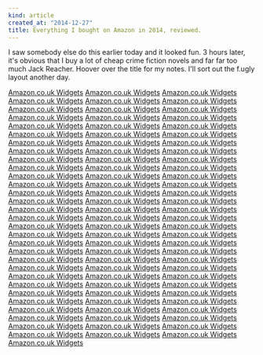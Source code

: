 ```yaml
---
kind: article
created_at: "2014-12-27"
title: Everything I bought on Amazon in 2014, reviewed.
---
```


I saw somebody else do this earlier today and it looked fun.  3 hours later, it's obvious that I buy a lot of cheap crime fiction novels and far far too much Jack Reacher.  Hoover over the title for my notes.  I'll sort out the f.ugly layout another day.

<SCRIPT charset="utf-8" type="text/javascript" src="http://ws-eu.amazon-adsystem.com/widgets/q?rt=ss_mfw&ServiceVersion=20070822&MarketPlace=GB&ID=V20070822%2FGB%2Fwwwcoldclimat-21%2F8001%2F672db1f7-ee58-4570-9a8f-589c47143c05"> </SCRIPT> <NOSCRIPT><A HREF="http://ws-eu.amazon-adsystem.com/widgets/q?rt=ss_mfw&ServiceVersion=20070822&MarketPlace=GB&ID=V20070822%2FGB%2Fwwwcoldclimat-21%2F8001%2F672db1f7-ee58-4570-9a8f-589c47143c05&Operation=NoScript">Amazon.co.uk Widgets</A></NOSCRIPT>

<SCRIPT charset="utf-8" type="text/javascript" src="http://ws-eu.amazon-adsystem.com/widgets/q?rt=ss_mfw&ServiceVersion=20070822&MarketPlace=GB&ID=V20070822%2FGB%2Fwwwcoldclimat-21%2F8001%2Fd404dcaa-ae98-446c-b124-94a69b58d176"> </SCRIPT> <NOSCRIPT><A HREF="http://ws-eu.amazon-adsystem.com/widgets/q?rt=ss_mfw&ServiceVersion=20070822&MarketPlace=GB&ID=V20070822%2FGB%2Fwwwcoldclimat-21%2F8001%2Fd404dcaa-ae98-446c-b124-94a69b58d176&Operation=NoScript">Amazon.co.uk Widgets</A></NOSCRIPT>

<SCRIPT charset="utf-8" type="text/javascript" src="http://ws-eu.amazon-adsystem.com/widgets/q?rt=ss_mfw&ServiceVersion=20070822&MarketPlace=GB&ID=V20070822%2FGB%2Fwwwcoldclimat-21%2F8001%2F46dd9306-1f54-4ddb-9152-5f28347d4e2f"> </SCRIPT> <NOSCRIPT><A HREF="http://ws-eu.amazon-adsystem.com/widgets/q?rt=ss_mfw&ServiceVersion=20070822&MarketPlace=GB&ID=V20070822%2FGB%2Fwwwcoldclimat-21%2F8001%2F46dd9306-1f54-4ddb-9152-5f28347d4e2f&Operation=NoScript">Amazon.co.uk Widgets</A></NOSCRIPT>

<SCRIPT charset="utf-8" type="text/javascript" src="http://ws-eu.amazon-adsystem.com/widgets/q?rt=ss_mfw&ServiceVersion=20070822&MarketPlace=GB&ID=V20070822%2FGB%2Fwwwcoldclimat-21%2F8001%2Fc98d73d8-4857-4b6d-ba16-acde5c8d452c"> </SCRIPT> <NOSCRIPT><A HREF="http://ws-eu.amazon-adsystem.com/widgets/q?rt=ss_mfw&ServiceVersion=20070822&MarketPlace=GB&ID=V20070822%2FGB%2Fwwwcoldclimat-21%2F8001%2Fc98d73d8-4857-4b6d-ba16-acde5c8d452c&Operation=NoScript">Amazon.co.uk Widgets</A></NOSCRIPT>

<SCRIPT charset="utf-8" type="text/javascript" src="http://ws-eu.amazon-adsystem.com/widgets/q?rt=ss_mfw&ServiceVersion=20070822&MarketPlace=GB&ID=V20070822%2FGB%2Fwwwcoldclimat-21%2F8001%2F34e25582-48b5-46c7-a5d0-c70b49fe93c5"> </SCRIPT> <NOSCRIPT><A HREF="http://ws-eu.amazon-adsystem.com/widgets/q?rt=ss_mfw&ServiceVersion=20070822&MarketPlace=GB&ID=V20070822%2FGB%2Fwwwcoldclimat-21%2F8001%2F34e25582-48b5-46c7-a5d0-c70b49fe93c5&Operation=NoScript">Amazon.co.uk Widgets</A></NOSCRIPT>

<SCRIPT charset="utf-8" type="text/javascript" src="http://ws-eu.amazon-adsystem.com/widgets/q?rt=ss_mfw&ServiceVersion=20070822&MarketPlace=GB&ID=V20070822%2FGB%2Fwwwcoldclimat-21%2F8001%2F30bf0f8a-bb51-4222-840f-06fcd4bdff66"> </SCRIPT> <NOSCRIPT><A HREF="http://ws-eu.amazon-adsystem.com/widgets/q?rt=ss_mfw&ServiceVersion=20070822&MarketPlace=GB&ID=V20070822%2FGB%2Fwwwcoldclimat-21%2F8001%2F30bf0f8a-bb51-4222-840f-06fcd4bdff66&Operation=NoScript">Amazon.co.uk Widgets</A></NOSCRIPT>

<SCRIPT charset="utf-8" type="text/javascript" src="http://ws-eu.amazon-adsystem.com/widgets/q?rt=ss_mfw&ServiceVersion=20070822&MarketPlace=GB&ID=V20070822%2FGB%2Fwwwcoldclimat-21%2F8001%2F2e0ac8fb-5d39-495d-a032-bf5227c8c095"> </SCRIPT> <NOSCRIPT><A HREF="http://ws-eu.amazon-adsystem.com/widgets/q?rt=ss_mfw&ServiceVersion=20070822&MarketPlace=GB&ID=V20070822%2FGB%2Fwwwcoldclimat-21%2F8001%2F2e0ac8fb-5d39-495d-a032-bf5227c8c095&Operation=NoScript">Amazon.co.uk Widgets</A></NOSCRIPT>

<SCRIPT charset="utf-8" type="text/javascript" src="http://ws-eu.amazon-adsystem.com/widgets/q?rt=ss_mfw&ServiceVersion=20070822&MarketPlace=GB&ID=V20070822%2FGB%2Fwwwcoldclimat-21%2F8001%2Fba57bfc3-e10e-457e-81e4-c499aa42091c"> </SCRIPT> <NOSCRIPT><A HREF="http://ws-eu.amazon-adsystem.com/widgets/q?rt=ss_mfw&ServiceVersion=20070822&MarketPlace=GB&ID=V20070822%2FGB%2Fwwwcoldclimat-21%2F8001%2Fba57bfc3-e10e-457e-81e4-c499aa42091c&Operation=NoScript">Amazon.co.uk Widgets</A></NOSCRIPT>

<SCRIPT charset="utf-8" type="text/javascript" src="http://ws-eu.amazon-adsystem.com/widgets/q?rt=ss_mfw&ServiceVersion=20070822&MarketPlace=GB&ID=V20070822%2FGB%2Fwwwcoldclimat-21%2F8001%2F06e13e7d-e841-451a-b459-d0d154a4f1fd"> </SCRIPT> <NOSCRIPT><A HREF="http://ws-eu.amazon-adsystem.com/widgets/q?rt=ss_mfw&ServiceVersion=20070822&MarketPlace=GB&ID=V20070822%2FGB%2Fwwwcoldclimat-21%2F8001%2F06e13e7d-e841-451a-b459-d0d154a4f1fd&Operation=NoScript">Amazon.co.uk Widgets</A></NOSCRIPT>

<SCRIPT charset="utf-8" type="text/javascript" src="http://ws-eu.amazon-adsystem.com/widgets/q?rt=ss_mfw&ServiceVersion=20070822&MarketPlace=GB&ID=V20070822%2FGB%2Fwwwcoldclimat-21%2F8001%2Fd352a937-f1a1-40ba-9cda-2d85e148c0d2"> </SCRIPT> <NOSCRIPT><A HREF="http://ws-eu.amazon-adsystem.com/widgets/q?rt=ss_mfw&ServiceVersion=20070822&MarketPlace=GB&ID=V20070822%2FGB%2Fwwwcoldclimat-21%2F8001%2Fd352a937-f1a1-40ba-9cda-2d85e148c0d2&Operation=NoScript">Amazon.co.uk Widgets</A></NOSCRIPT>


<SCRIPT charset="utf-8" type="text/javascript" src="http://ws-eu.amazon-adsystem.com/widgets/q?rt=ss_mfw&ServiceVersion=20070822&MarketPlace=GB&ID=V20070822%2FGB%2Fwwwcoldclimat-21%2F8001%2F935cd626-acc9-43c3-b9e0-412ea99dad49"> </SCRIPT> <NOSCRIPT><A HREF="http://ws-eu.amazon-adsystem.com/widgets/q?rt=ss_mfw&ServiceVersion=20070822&MarketPlace=GB&ID=V20070822%2FGB%2Fwwwcoldclimat-21%2F8001%2F935cd626-acc9-43c3-b9e0-412ea99dad49&Operation=NoScript">Amazon.co.uk Widgets</A></NOSCRIPT>

<SCRIPT charset="utf-8" type="text/javascript" src="http://ws-eu.amazon-adsystem.com/widgets/q?rt=ss_mfw&ServiceVersion=20070822&MarketPlace=GB&ID=V20070822%2FGB%2Fwwwcoldclimat-21%2F8001%2Fb8567bf7-8f71-46be-a5ff-7877a4ac6742"> </SCRIPT> <NOSCRIPT><A HREF="http://ws-eu.amazon-adsystem.com/widgets/q?rt=ss_mfw&ServiceVersion=20070822&MarketPlace=GB&ID=V20070822%2FGB%2Fwwwcoldclimat-21%2F8001%2Fb8567bf7-8f71-46be-a5ff-7877a4ac6742&Operation=NoScript">Amazon.co.uk Widgets</A></NOSCRIPT>

<SCRIPT charset="utf-8" type="text/javascript" src="http://ws-eu.amazon-adsystem.com/widgets/q?rt=ss_mfw&ServiceVersion=20070822&MarketPlace=GB&ID=V20070822%2FGB%2Fwwwcoldclimat-21%2F8001%2F07185c52-fcfb-48d5-b4c2-dfa067bef6e3"> </SCRIPT> <NOSCRIPT><A HREF="http://ws-eu.amazon-adsystem.com/widgets/q?rt=ss_mfw&ServiceVersion=20070822&MarketPlace=GB&ID=V20070822%2FGB%2Fwwwcoldclimat-21%2F8001%2F07185c52-fcfb-48d5-b4c2-dfa067bef6e3&Operation=NoScript">Amazon.co.uk Widgets</A></NOSCRIPT>

<SCRIPT charset="utf-8" type="text/javascript" src="http://ws-eu.amazon-adsystem.com/widgets/q?rt=ss_mfw&ServiceVersion=20070822&MarketPlace=GB&ID=V20070822%2FGB%2Fwwwcoldclimat-21%2F8001%2Ffd1c5c74-7aae-4975-bd63-8efd3dda9d50"> </SCRIPT> <NOSCRIPT><A HREF="http://ws-eu.amazon-adsystem.com/widgets/q?rt=ss_mfw&ServiceVersion=20070822&MarketPlace=GB&ID=V20070822%2FGB%2Fwwwcoldclimat-21%2F8001%2Ffd1c5c74-7aae-4975-bd63-8efd3dda9d50&Operation=NoScript">Amazon.co.uk Widgets</A></NOSCRIPT>

<SCRIPT charset="utf-8" type="text/javascript" src="http://ws-eu.amazon-adsystem.com/widgets/q?rt=ss_mfw&ServiceVersion=20070822&MarketPlace=GB&ID=V20070822%2FGB%2Fwwwcoldclimat-21%2F8001%2F64b340eb-094e-44eb-ac5c-beda5d327647"> </SCRIPT> <NOSCRIPT><A HREF="http://ws-eu.amazon-adsystem.com/widgets/q?rt=ss_mfw&ServiceVersion=20070822&MarketPlace=GB&ID=V20070822%2FGB%2Fwwwcoldclimat-21%2F8001%2F64b340eb-094e-44eb-ac5c-beda5d327647&Operation=NoScript">Amazon.co.uk Widgets</A></NOSCRIPT>


<SCRIPT charset="utf-8" type="text/javascript" src="http://ws-eu.amazon-adsystem.com/widgets/q?rt=ss_mfw&ServiceVersion=20070822&MarketPlace=GB&ID=V20070822%2FGB%2Fwwwcoldclimat-21%2F8001%2Fdb61f95f-cb11-414c-8d3d-34af34df7ce6"> </SCRIPT> <NOSCRIPT><A HREF="http://ws-eu.amazon-adsystem.com/widgets/q?rt=ss_mfw&ServiceVersion=20070822&MarketPlace=GB&ID=V20070822%2FGB%2Fwwwcoldclimat-21%2F8001%2Fdb61f95f-cb11-414c-8d3d-34af34df7ce6&Operation=NoScript">Amazon.co.uk Widgets</A></NOSCRIPT>

<SCRIPT charset="utf-8" type="text/javascript" src="http://ws-eu.amazon-adsystem.com/widgets/q?rt=ss_mfw&ServiceVersion=20070822&MarketPlace=GB&ID=V20070822%2FGB%2Fwwwcoldclimat-21%2F8001%2Ff5516798-8fe8-42dd-9bb7-1070b58e59b5"> </SCRIPT> <NOSCRIPT><A HREF="http://ws-eu.amazon-adsystem.com/widgets/q?rt=ss_mfw&ServiceVersion=20070822&MarketPlace=GB&ID=V20070822%2FGB%2Fwwwcoldclimat-21%2F8001%2Ff5516798-8fe8-42dd-9bb7-1070b58e59b5&Operation=NoScript">Amazon.co.uk Widgets</A></NOSCRIPT>

<SCRIPT charset="utf-8" type="text/javascript" src="http://ws-eu.amazon-adsystem.com/widgets/q?rt=ss_mfw&ServiceVersion=20070822&MarketPlace=GB&ID=V20070822%2FGB%2Fwwwcoldclimat-21%2F8001%2Febe0c01d-9178-43f1-8c03-37e544019eea"> </SCRIPT> <NOSCRIPT><A HREF="http://ws-eu.amazon-adsystem.com/widgets/q?rt=ss_mfw&ServiceVersion=20070822&MarketPlace=GB&ID=V20070822%2FGB%2Fwwwcoldclimat-21%2F8001%2Febe0c01d-9178-43f1-8c03-37e544019eea&Operation=NoScript">Amazon.co.uk Widgets</A></NOSCRIPT>

<SCRIPT charset="utf-8" type="text/javascript" src="http://ws-eu.amazon-adsystem.com/widgets/q?rt=ss_mfw&ServiceVersion=20070822&MarketPlace=GB&ID=V20070822%2FGB%2Fwwwcoldclimat-21%2F8001%2F30fed219-f77c-4f90-ba76-0ef5babacb86"> </SCRIPT> <NOSCRIPT><A HREF="http://ws-eu.amazon-adsystem.com/widgets/q?rt=ss_mfw&ServiceVersion=20070822&MarketPlace=GB&ID=V20070822%2FGB%2Fwwwcoldclimat-21%2F8001%2F30fed219-f77c-4f90-ba76-0ef5babacb86&Operation=NoScript">Amazon.co.uk Widgets</A></NOSCRIPT>

<SCRIPT charset="utf-8" type="text/javascript" src="http://ws-eu.amazon-adsystem.com/widgets/q?rt=ss_mfw&ServiceVersion=20070822&MarketPlace=GB&ID=V20070822%2FGB%2Fwwwcoldclimat-21%2F8001%2F6cf93406-100a-4c49-b845-04999d78dc34"> </SCRIPT> <NOSCRIPT><A HREF="http://ws-eu.amazon-adsystem.com/widgets/q?rt=ss_mfw&ServiceVersion=20070822&MarketPlace=GB&ID=V20070822%2FGB%2Fwwwcoldclimat-21%2F8001%2F6cf93406-100a-4c49-b845-04999d78dc34&Operation=NoScript">Amazon.co.uk Widgets</A></NOSCRIPT>

<SCRIPT charset="utf-8" type="text/javascript" src="http://ws-eu.amazon-adsystem.com/widgets/q?rt=ss_mfw&ServiceVersion=20070822&MarketPlace=GB&ID=V20070822%2FGB%2Fwwwcoldclimat-21%2F8001%2F21e30f67-8881-4fd5-bda9-e747393fa150"> </SCRIPT> <NOSCRIPT><A HREF="http://ws-eu.amazon-adsystem.com/widgets/q?rt=ss_mfw&ServiceVersion=20070822&MarketPlace=GB&ID=V20070822%2FGB%2Fwwwcoldclimat-21%2F8001%2F21e30f67-8881-4fd5-bda9-e747393fa150&Operation=NoScript">Amazon.co.uk Widgets</A></NOSCRIPT>

<SCRIPT charset="utf-8" type="text/javascript" src="http://ws-eu.amazon-adsystem.com/widgets/q?rt=ss_mfw&ServiceVersion=20070822&MarketPlace=GB&ID=V20070822%2FGB%2Fwwwcoldclimat-21%2F8001%2Fea6674a8-ed3d-4873-acdc-d2d90fd413e2"> </SCRIPT> <NOSCRIPT><A HREF="http://ws-eu.amazon-adsystem.com/widgets/q?rt=ss_mfw&ServiceVersion=20070822&MarketPlace=GB&ID=V20070822%2FGB%2Fwwwcoldclimat-21%2F8001%2Fea6674a8-ed3d-4873-acdc-d2d90fd413e2&Operation=NoScript">Amazon.co.uk Widgets</A></NOSCRIPT>

<SCRIPT charset="utf-8" type="text/javascript" src="http://ws-eu.amazon-adsystem.com/widgets/q?rt=ss_mfw&ServiceVersion=20070822&MarketPlace=GB&ID=V20070822%2FGB%2Fwwwcoldclimat-21%2F8001%2Faefa18bd-4ebb-480b-a0bb-7a2f6e20742c"> </SCRIPT> <NOSCRIPT><A HREF="http://ws-eu.amazon-adsystem.com/widgets/q?rt=ss_mfw&ServiceVersion=20070822&MarketPlace=GB&ID=V20070822%2FGB%2Fwwwcoldclimat-21%2F8001%2Faefa18bd-4ebb-480b-a0bb-7a2f6e20742c&Operation=NoScript">Amazon.co.uk Widgets</A></NOSCRIPT>

<SCRIPT charset="utf-8" type="text/javascript" src="http://ws-eu.amazon-adsystem.com/widgets/q?rt=ss_mfw&ServiceVersion=20070822&MarketPlace=GB&ID=V20070822%2FGB%2Fwwwcoldclimat-21%2F8001%2F2b1a05f3-55e6-4c69-8362-3b42ef415a98"> </SCRIPT> <NOSCRIPT><A HREF="http://ws-eu.amazon-adsystem.com/widgets/q?rt=ss_mfw&ServiceVersion=20070822&MarketPlace=GB&ID=V20070822%2FGB%2Fwwwcoldclimat-21%2F8001%2F2b1a05f3-55e6-4c69-8362-3b42ef415a98&Operation=NoScript">Amazon.co.uk Widgets</A></NOSCRIPT>

<SCRIPT charset="utf-8" type="text/javascript" src="http://ws-eu.amazon-adsystem.com/widgets/q?rt=ss_mfw&ServiceVersion=20070822&MarketPlace=GB&ID=V20070822%2FGB%2Fwwwcoldclimat-21%2F8001%2Ffb421f00-6834-4941-88db-0146009a3030"> </SCRIPT> <NOSCRIPT><A HREF="http://ws-eu.amazon-adsystem.com/widgets/q?rt=ss_mfw&ServiceVersion=20070822&MarketPlace=GB&ID=V20070822%2FGB%2Fwwwcoldclimat-21%2F8001%2Ffb421f00-6834-4941-88db-0146009a3030&Operation=NoScript">Amazon.co.uk Widgets</A></NOSCRIPT>

<SCRIPT charset="utf-8" type="text/javascript" src="http://ws-eu.amazon-adsystem.com/widgets/q?rt=ss_mfw&ServiceVersion=20070822&MarketPlace=GB&ID=V20070822%2FGB%2Fwwwcoldclimat-21%2F8001%2F2f388d8a-450b-4cdf-b4df-13c767e9f98a"> </SCRIPT> <NOSCRIPT><A HREF="http://ws-eu.amazon-adsystem.com/widgets/q?rt=ss_mfw&ServiceVersion=20070822&MarketPlace=GB&ID=V20070822%2FGB%2Fwwwcoldclimat-21%2F8001%2F2f388d8a-450b-4cdf-b4df-13c767e9f98a&Operation=NoScript">Amazon.co.uk Widgets</A></NOSCRIPT>

<SCRIPT charset="utf-8" type="text/javascript" src="http://ws-eu.amazon-adsystem.com/widgets/q?rt=ss_mfw&ServiceVersion=20070822&MarketPlace=GB&ID=V20070822%2FGB%2Fwwwcoldclimat-21%2F8001%2Fd14891b4-69dd-486a-96b5-db478051a4b0"> </SCRIPT> <NOSCRIPT><A HREF="http://ws-eu.amazon-adsystem.com/widgets/q?rt=ss_mfw&ServiceVersion=20070822&MarketPlace=GB&ID=V20070822%2FGB%2Fwwwcoldclimat-21%2F8001%2Fd14891b4-69dd-486a-96b5-db478051a4b0&Operation=NoScript">Amazon.co.uk Widgets</A></NOSCRIPT>

<SCRIPT charset="utf-8" type="text/javascript" src="http://ws-eu.amazon-adsystem.com/widgets/q?rt=ss_mfw&ServiceVersion=20070822&MarketPlace=GB&ID=V20070822%2FGB%2Fwwwcoldclimat-21%2F8001%2Fa1f32ebc-7294-4b97-8448-37fb3a69efb4"> </SCRIPT> <NOSCRIPT><A HREF="http://ws-eu.amazon-adsystem.com/widgets/q?rt=ss_mfw&ServiceVersion=20070822&MarketPlace=GB&ID=V20070822%2FGB%2Fwwwcoldclimat-21%2F8001%2Fa1f32ebc-7294-4b97-8448-37fb3a69efb4&Operation=NoScript">Amazon.co.uk Widgets</A></NOSCRIPT>

<SCRIPT charset="utf-8" type="text/javascript" src="http://ws-eu.amazon-adsystem.com/widgets/q?rt=ss_mfw&ServiceVersion=20070822&MarketPlace=GB&ID=V20070822%2FGB%2Fwwwcoldclimat-21%2F8001%2Fb20e607b-9519-490a-9179-f2cc59d7328d"> </SCRIPT> <NOSCRIPT><A HREF="http://ws-eu.amazon-adsystem.com/widgets/q?rt=ss_mfw&ServiceVersion=20070822&MarketPlace=GB&ID=V20070822%2FGB%2Fwwwcoldclimat-21%2F8001%2Fb20e607b-9519-490a-9179-f2cc59d7328d&Operation=NoScript">Amazon.co.uk Widgets</A></NOSCRIPT>

<SCRIPT charset="utf-8" type="text/javascript" src="http://ws-eu.amazon-adsystem.com/widgets/q?rt=ss_mfw&ServiceVersion=20070822&MarketPlace=GB&ID=V20070822%2FGB%2Fwwwcoldclimat-21%2F8001%2F03176fb6-9d1e-4dff-8278-51d9c80ac394"> </SCRIPT> <NOSCRIPT><A HREF="http://ws-eu.amazon-adsystem.com/widgets/q?rt=ss_mfw&ServiceVersion=20070822&MarketPlace=GB&ID=V20070822%2FGB%2Fwwwcoldclimat-21%2F8001%2F03176fb6-9d1e-4dff-8278-51d9c80ac394&Operation=NoScript">Amazon.co.uk Widgets</A></NOSCRIPT>

<SCRIPT charset="utf-8" type="text/javascript" src="http://ws-eu.amazon-adsystem.com/widgets/q?rt=ss_mfw&ServiceVersion=20070822&MarketPlace=GB&ID=V20070822%2FGB%2Fwwwcoldclimat-21%2F8001%2Fe6f2ba53-403b-4020-81b8-8040b1965596"> </SCRIPT> <NOSCRIPT><A HREF="http://ws-eu.amazon-adsystem.com/widgets/q?rt=ss_mfw&ServiceVersion=20070822&MarketPlace=GB&ID=V20070822%2FGB%2Fwwwcoldclimat-21%2F8001%2Fe6f2ba53-403b-4020-81b8-8040b1965596&Operation=NoScript">Amazon.co.uk Widgets</A></NOSCRIPT>

<SCRIPT charset="utf-8" type="text/javascript" src="http://ws-eu.amazon-adsystem.com/widgets/q?rt=ss_mfw&ServiceVersion=20070822&MarketPlace=GB&ID=V20070822%2FGB%2Fwwwcoldclimat-21%2F8001%2F3a387fec-e7f7-4e7b-8b3d-ba3800c43d49"> </SCRIPT> <NOSCRIPT><A HREF="http://ws-eu.amazon-adsystem.com/widgets/q?rt=ss_mfw&ServiceVersion=20070822&MarketPlace=GB&ID=V20070822%2FGB%2Fwwwcoldclimat-21%2F8001%2F3a387fec-e7f7-4e7b-8b3d-ba3800c43d49&Operation=NoScript">Amazon.co.uk Widgets</A></NOSCRIPT>

<SCRIPT charset="utf-8" type="text/javascript" src="http://ws-eu.amazon-adsystem.com/widgets/q?rt=ss_mfw&ServiceVersion=20070822&MarketPlace=GB&ID=V20070822%2FGB%2Fwwwcoldclimat-21%2F8001%2F250a9d6d-34ed-4c21-83ed-00e18d1654ae"> </SCRIPT> <NOSCRIPT><A HREF="http://ws-eu.amazon-adsystem.com/widgets/q?rt=ss_mfw&ServiceVersion=20070822&MarketPlace=GB&ID=V20070822%2FGB%2Fwwwcoldclimat-21%2F8001%2F250a9d6d-34ed-4c21-83ed-00e18d1654ae&Operation=NoScript">Amazon.co.uk Widgets</A></NOSCRIPT>

<SCRIPT charset="utf-8" type="text/javascript" src="http://ws-eu.amazon-adsystem.com/widgets/q?rt=ss_mfw&ServiceVersion=20070822&MarketPlace=GB&ID=V20070822%2FGB%2Fwwwcoldclimat-21%2F8001%2F99113f8d-a8b1-4d3d-9e42-e55017c2c004"> </SCRIPT> <NOSCRIPT><A HREF="http://ws-eu.amazon-adsystem.com/widgets/q?rt=ss_mfw&ServiceVersion=20070822&MarketPlace=GB&ID=V20070822%2FGB%2Fwwwcoldclimat-21%2F8001%2F99113f8d-a8b1-4d3d-9e42-e55017c2c004&Operation=NoScript">Amazon.co.uk Widgets</A></NOSCRIPT>

<SCRIPT charset="utf-8" type="text/javascript" src="http://ws-eu.amazon-adsystem.com/widgets/q?rt=ss_mfw&ServiceVersion=20070822&MarketPlace=GB&ID=V20070822%2FGB%2Fwwwcoldclimat-21%2F8001%2Fa1ba84b9-af61-489b-95f9-19212a6aebed"> </SCRIPT> <NOSCRIPT><A HREF="http://ws-eu.amazon-adsystem.com/widgets/q?rt=ss_mfw&ServiceVersion=20070822&MarketPlace=GB&ID=V20070822%2FGB%2Fwwwcoldclimat-21%2F8001%2Fa1ba84b9-af61-489b-95f9-19212a6aebed&Operation=NoScript">Amazon.co.uk Widgets</A></NOSCRIPT>

<SCRIPT charset="utf-8" type="text/javascript" src="http://ws-eu.amazon-adsystem.com/widgets/q?rt=ss_mfw&ServiceVersion=20070822&MarketPlace=GB&ID=V20070822%2FGB%2Fwwwcoldclimat-21%2F8001%2Ff44b9b8e-fa8f-4679-9040-a70c8f0f719d"> </SCRIPT> <NOSCRIPT><A HREF="http://ws-eu.amazon-adsystem.com/widgets/q?rt=ss_mfw&ServiceVersion=20070822&MarketPlace=GB&ID=V20070822%2FGB%2Fwwwcoldclimat-21%2F8001%2Ff44b9b8e-fa8f-4679-9040-a70c8f0f719d&Operation=NoScript">Amazon.co.uk Widgets</A></NOSCRIPT>

<SCRIPT charset="utf-8" type="text/javascript" src="http://ws-eu.amazon-adsystem.com/widgets/q?rt=ss_mfw&ServiceVersion=20070822&MarketPlace=GB&ID=V20070822%2FGB%2Fwwwcoldclimat-21%2F8001%2F610526cf-617a-4d28-aaad-8904eb34bf13"> </SCRIPT> <NOSCRIPT><A HREF="http://ws-eu.amazon-adsystem.com/widgets/q?rt=ss_mfw&ServiceVersion=20070822&MarketPlace=GB&ID=V20070822%2FGB%2Fwwwcoldclimat-21%2F8001%2F610526cf-617a-4d28-aaad-8904eb34bf13&Operation=NoScript">Amazon.co.uk Widgets</A></NOSCRIPT>

<SCRIPT charset="utf-8" type="text/javascript" src="http://ws-eu.amazon-adsystem.com/widgets/q?rt=ss_mfw&ServiceVersion=20070822&MarketPlace=GB&ID=V20070822%2FGB%2Fwwwcoldclimat-21%2F8001%2F981127cf-cd08-4dc5-a31a-6f72c07ccc10"> </SCRIPT> <NOSCRIPT><A HREF="http://ws-eu.amazon-adsystem.com/widgets/q?rt=ss_mfw&ServiceVersion=20070822&MarketPlace=GB&ID=V20070822%2FGB%2Fwwwcoldclimat-21%2F8001%2F981127cf-cd08-4dc5-a31a-6f72c07ccc10&Operation=NoScript">Amazon.co.uk Widgets</A></NOSCRIPT>

<SCRIPT charset="utf-8" type="text/javascript" src="http://ws-eu.amazon-adsystem.com/widgets/q?rt=ss_mfw&ServiceVersion=20070822&MarketPlace=GB&ID=V20070822%2FGB%2Fwwwcoldclimat-21%2F8001%2F75cbc63d-4965-4758-bda6-1d4a71e9eed5"> </SCRIPT> <NOSCRIPT><A HREF="http://ws-eu.amazon-adsystem.com/widgets/q?rt=ss_mfw&ServiceVersion=20070822&MarketPlace=GB&ID=V20070822%2FGB%2Fwwwcoldclimat-21%2F8001%2F75cbc63d-4965-4758-bda6-1d4a71e9eed5&Operation=NoScript">Amazon.co.uk Widgets</A></NOSCRIPT>

<SCRIPT charset="utf-8" type="text/javascript" src="http://ws-eu.amazon-adsystem.com/widgets/q?rt=ss_mfw&ServiceVersion=20070822&MarketPlace=GB&ID=V20070822%2FGB%2Fwwwcoldclimat-21%2F8001%2F23e652fc-67a4-4609-b937-bdf8a1eaf1e0"> </SCRIPT> <NOSCRIPT><A HREF="http://ws-eu.amazon-adsystem.com/widgets/q?rt=ss_mfw&ServiceVersion=20070822&MarketPlace=GB&ID=V20070822%2FGB%2Fwwwcoldclimat-21%2F8001%2F23e652fc-67a4-4609-b937-bdf8a1eaf1e0&Operation=NoScript">Amazon.co.uk Widgets</A></NOSCRIPT>

<SCRIPT charset="utf-8" type="text/javascript" src="http://ws-eu.amazon-adsystem.com/widgets/q?rt=ss_mfw&ServiceVersion=20070822&MarketPlace=GB&ID=V20070822%2FGB%2Fwwwcoldclimat-21%2F8001%2Fa7bf1082-58b6-45d5-8873-89ba68dc08ad"> </SCRIPT> <NOSCRIPT><A HREF="http://ws-eu.amazon-adsystem.com/widgets/q?rt=ss_mfw&ServiceVersion=20070822&MarketPlace=GB&ID=V20070822%2FGB%2Fwwwcoldclimat-21%2F8001%2Fa7bf1082-58b6-45d5-8873-89ba68dc08ad&Operation=NoScript">Amazon.co.uk Widgets</A></NOSCRIPT>

<SCRIPT charset="utf-8" type="text/javascript" src="http://ws-eu.amazon-adsystem.com/widgets/q?rt=ss_mfw&ServiceVersion=20070822&MarketPlace=GB&ID=V20070822%2FGB%2Fwwwcoldclimat-21%2F8001%2Fc24728b1-49fc-4a8d-ac33-46d9b5c9d820"> </SCRIPT> <NOSCRIPT><A HREF="http://ws-eu.amazon-adsystem.com/widgets/q?rt=ss_mfw&ServiceVersion=20070822&MarketPlace=GB&ID=V20070822%2FGB%2Fwwwcoldclimat-21%2F8001%2Fc24728b1-49fc-4a8d-ac33-46d9b5c9d820&Operation=NoScript">Amazon.co.uk Widgets</A></NOSCRIPT>

<SCRIPT charset="utf-8" type="text/javascript" src="http://ws-eu.amazon-adsystem.com/widgets/q?rt=ss_mfw&ServiceVersion=20070822&MarketPlace=GB&ID=V20070822%2FGB%2Fwwwcoldclimat-21%2F8001%2F4d9271d4-6d6f-402e-ae02-63e3ee5b1f8e"> </SCRIPT> <NOSCRIPT><A HREF="http://ws-eu.amazon-adsystem.com/widgets/q?rt=ss_mfw&ServiceVersion=20070822&MarketPlace=GB&ID=V20070822%2FGB%2Fwwwcoldclimat-21%2F8001%2F4d9271d4-6d6f-402e-ae02-63e3ee5b1f8e&Operation=NoScript">Amazon.co.uk Widgets</A></NOSCRIPT>

<SCRIPT charset="utf-8" type="text/javascript" src="http://ws-eu.amazon-adsystem.com/widgets/q?rt=ss_mfw&ServiceVersion=20070822&MarketPlace=GB&ID=V20070822%2FGB%2Fwwwcoldclimat-21%2F8001%2F001b0739-85b3-4545-9864-144364f2ab8b"> </SCRIPT> <NOSCRIPT><A HREF="http://ws-eu.amazon-adsystem.com/widgets/q?rt=ss_mfw&ServiceVersion=20070822&MarketPlace=GB&ID=V20070822%2FGB%2Fwwwcoldclimat-21%2F8001%2F001b0739-85b3-4545-9864-144364f2ab8b&Operation=NoScript">Amazon.co.uk Widgets</A></NOSCRIPT>

<SCRIPT charset="utf-8" type="text/javascript" src="http://ws-eu.amazon-adsystem.com/widgets/q?rt=ss_mfw&ServiceVersion=20070822&MarketPlace=GB&ID=V20070822%2FGB%2Fwwwcoldclimat-21%2F8001%2F848b2697-90d8-4dbd-bab8-caea48ed0240"> </SCRIPT> <NOSCRIPT><A HREF="http://ws-eu.amazon-adsystem.com/widgets/q?rt=ss_mfw&ServiceVersion=20070822&MarketPlace=GB&ID=V20070822%2FGB%2Fwwwcoldclimat-21%2F8001%2F848b2697-90d8-4dbd-bab8-caea48ed0240&Operation=NoScript">Amazon.co.uk Widgets</A></NOSCRIPT>

<SCRIPT charset="utf-8" type="text/javascript" src="http://ws-eu.amazon-adsystem.com/widgets/q?rt=ss_mfw&ServiceVersion=20070822&MarketPlace=GB&ID=V20070822%2FGB%2Fwwwcoldclimat-21%2F8001%2F15870be9-6782-4a0b-8850-6011d17d107b"> </SCRIPT> <NOSCRIPT><A HREF="http://ws-eu.amazon-adsystem.com/widgets/q?rt=ss_mfw&ServiceVersion=20070822&MarketPlace=GB&ID=V20070822%2FGB%2Fwwwcoldclimat-21%2F8001%2F15870be9-6782-4a0b-8850-6011d17d107b&Operation=NoScript">Amazon.co.uk Widgets</A></NOSCRIPT>

<SCRIPT charset="utf-8" type="text/javascript" src="http://ws-eu.amazon-adsystem.com/widgets/q?rt=ss_mfw&ServiceVersion=20070822&MarketPlace=GB&ID=V20070822%2FGB%2Fwwwcoldclimat-21%2F8001%2Fe4f3ccc7-dcbe-4a3b-aede-b0b8f6395d12"> </SCRIPT> <NOSCRIPT><A HREF="http://ws-eu.amazon-adsystem.com/widgets/q?rt=ss_mfw&ServiceVersion=20070822&MarketPlace=GB&ID=V20070822%2FGB%2Fwwwcoldclimat-21%2F8001%2Fe4f3ccc7-dcbe-4a3b-aede-b0b8f6395d12&Operation=NoScript">Amazon.co.uk Widgets</A></NOSCRIPT>

<SCRIPT charset="utf-8" type="text/javascript" src="http://ws-eu.amazon-adsystem.com/widgets/q?rt=ss_mfw&ServiceVersion=20070822&MarketPlace=GB&ID=V20070822%2FGB%2Fwwwcoldclimat-21%2F8001%2F7c2a9a92-ce0d-4a16-8204-a69032cf004d"> </SCRIPT> <NOSCRIPT><A HREF="http://ws-eu.amazon-adsystem.com/widgets/q?rt=ss_mfw&ServiceVersion=20070822&MarketPlace=GB&ID=V20070822%2FGB%2Fwwwcoldclimat-21%2F8001%2F7c2a9a92-ce0d-4a16-8204-a69032cf004d&Operation=NoScript">Amazon.co.uk Widgets</A></NOSCRIPT>

<SCRIPT charset="utf-8" type="text/javascript" src="http://ws-eu.amazon-adsystem.com/widgets/q?rt=ss_mfw&ServiceVersion=20070822&MarketPlace=GB&ID=V20070822%2FGB%2Fwwwcoldclimat-21%2F8001%2Fe80af2be-f5a9-46aa-aec7-6bd511212657"> </SCRIPT> <NOSCRIPT><A HREF="http://ws-eu.amazon-adsystem.com/widgets/q?rt=ss_mfw&ServiceVersion=20070822&MarketPlace=GB&ID=V20070822%2FGB%2Fwwwcoldclimat-21%2F8001%2Fe80af2be-f5a9-46aa-aec7-6bd511212657&Operation=NoScript">Amazon.co.uk Widgets</A></NOSCRIPT>

<SCRIPT charset="utf-8" type="text/javascript" src="http://ws-eu.amazon-adsystem.com/widgets/q?rt=ss_mfw&ServiceVersion=20070822&MarketPlace=GB&ID=V20070822%2FGB%2Fwwwcoldclimat-21%2F8001%2Fe9ada991-945d-4109-b3fe-88934cb1143f"> </SCRIPT> <NOSCRIPT><A HREF="http://ws-eu.amazon-adsystem.com/widgets/q?rt=ss_mfw&ServiceVersion=20070822&MarketPlace=GB&ID=V20070822%2FGB%2Fwwwcoldclimat-21%2F8001%2Fe9ada991-945d-4109-b3fe-88934cb1143f&Operation=NoScript">Amazon.co.uk Widgets</A></NOSCRIPT>

<SCRIPT charset="utf-8" type="text/javascript" src="http://ws-eu.amazon-adsystem.com/widgets/q?rt=ss_mfw&ServiceVersion=20070822&MarketPlace=GB&ID=V20070822%2FGB%2Fwwwcoldclimat-21%2F8001%2Fee789174-2fba-40ff-af4f-cc3589ee6d11"> </SCRIPT> <NOSCRIPT><A HREF="http://ws-eu.amazon-adsystem.com/widgets/q?rt=ss_mfw&ServiceVersion=20070822&MarketPlace=GB&ID=V20070822%2FGB%2Fwwwcoldclimat-21%2F8001%2Fee789174-2fba-40ff-af4f-cc3589ee6d11&Operation=NoScript">Amazon.co.uk Widgets</A></NOSCRIPT>

<SCRIPT charset="utf-8" type="text/javascript" src="http://ws-eu.amazon-adsystem.com/widgets/q?rt=ss_mfw&ServiceVersion=20070822&MarketPlace=GB&ID=V20070822%2FGB%2Fwwwcoldclimat-21%2F8001%2F8c229d6a-2737-4ea8-b395-10bc48419951"> </SCRIPT> <NOSCRIPT><A HREF="http://ws-eu.amazon-adsystem.com/widgets/q?rt=ss_mfw&ServiceVersion=20070822&MarketPlace=GB&ID=V20070822%2FGB%2Fwwwcoldclimat-21%2F8001%2F8c229d6a-2737-4ea8-b395-10bc48419951&Operation=NoScript">Amazon.co.uk Widgets</A></NOSCRIPT>

<SCRIPT charset="utf-8" type="text/javascript" src="http://ws-eu.amazon-adsystem.com/widgets/q?rt=ss_mfw&ServiceVersion=20070822&MarketPlace=GB&ID=V20070822%2FGB%2Fwwwcoldclimat-21%2F8001%2F94f478d5-ef4e-4e1a-ac99-fc1c4f9c501d"> </SCRIPT> <NOSCRIPT><A HREF="http://ws-eu.amazon-adsystem.com/widgets/q?rt=ss_mfw&ServiceVersion=20070822&MarketPlace=GB&ID=V20070822%2FGB%2Fwwwcoldclimat-21%2F8001%2F94f478d5-ef4e-4e1a-ac99-fc1c4f9c501d&Operation=NoScript">Amazon.co.uk Widgets</A></NOSCRIPT>

<SCRIPT charset="utf-8" type="text/javascript" src="http://ws-eu.amazon-adsystem.com/widgets/q?rt=ss_mfw&ServiceVersion=20070822&MarketPlace=GB&ID=V20070822%2FGB%2Fwwwcoldclimat-21%2F8001%2F5bcc759e-6fad-4e89-99f8-3e2518deda78"> </SCRIPT> <NOSCRIPT><A HREF="http://ws-eu.amazon-adsystem.com/widgets/q?rt=ss_mfw&ServiceVersion=20070822&MarketPlace=GB&ID=V20070822%2FGB%2Fwwwcoldclimat-21%2F8001%2F5bcc759e-6fad-4e89-99f8-3e2518deda78&Operation=NoScript">Amazon.co.uk Widgets</A></NOSCRIPT>

<SCRIPT charset="utf-8" type="text/javascript" src="http://ws-eu.amazon-adsystem.com/widgets/q?rt=ss_mfw&ServiceVersion=20070822&MarketPlace=GB&ID=V20070822%2FGB%2Fwwwcoldclimat-21%2F8001%2Fe971c485-e2df-46c7-a279-684dc940d19a"> </SCRIPT> <NOSCRIPT><A HREF="http://ws-eu.amazon-adsystem.com/widgets/q?rt=ss_mfw&ServiceVersion=20070822&MarketPlace=GB&ID=V20070822%2FGB%2Fwwwcoldclimat-21%2F8001%2Fe971c485-e2df-46c7-a279-684dc940d19a&Operation=NoScript">Amazon.co.uk Widgets</A></NOSCRIPT>

<SCRIPT charset="utf-8" type="text/javascript" src="http://ws-eu.amazon-adsystem.com/widgets/q?rt=ss_mfw&ServiceVersion=20070822&MarketPlace=GB&ID=V20070822%2FGB%2Fwwwcoldclimat-21%2F8001%2Fb2cb6111-cb1b-4e9e-80f0-bf05a3e1e437"> </SCRIPT> <NOSCRIPT><A HREF="http://ws-eu.amazon-adsystem.com/widgets/q?rt=ss_mfw&ServiceVersion=20070822&MarketPlace=GB&ID=V20070822%2FGB%2Fwwwcoldclimat-21%2F8001%2Fb2cb6111-cb1b-4e9e-80f0-bf05a3e1e437&Operation=NoScript">Amazon.co.uk Widgets</A></NOSCRIPT>

<SCRIPT charset="utf-8" type="text/javascript" src="http://ws-eu.amazon-adsystem.com/widgets/q?rt=ss_mfw&ServiceVersion=20070822&MarketPlace=GB&ID=V20070822%2FGB%2Fwwwcoldclimat-21%2F8001%2F90129fbd-71d4-43b7-8958-a6756a1f0e2d"> </SCRIPT> <NOSCRIPT><A HREF="http://ws-eu.amazon-adsystem.com/widgets/q?rt=ss_mfw&ServiceVersion=20070822&MarketPlace=GB&ID=V20070822%2FGB%2Fwwwcoldclimat-21%2F8001%2F90129fbd-71d4-43b7-8958-a6756a1f0e2d&Operation=NoScript">Amazon.co.uk Widgets</A></NOSCRIPT>

<SCRIPT charset="utf-8" type="text/javascript" src="http://ws-eu.amazon-adsystem.com/widgets/q?rt=ss_mfw&ServiceVersion=20070822&MarketPlace=GB&ID=V20070822%2FGB%2Fwwwcoldclimat-21%2F8001%2F76ef4eae-97be-4792-9080-64245141a5e4"> </SCRIPT> <NOSCRIPT><A HREF="http://ws-eu.amazon-adsystem.com/widgets/q?rt=ss_mfw&ServiceVersion=20070822&MarketPlace=GB&ID=V20070822%2FGB%2Fwwwcoldclimat-21%2F8001%2F76ef4eae-97be-4792-9080-64245141a5e4&Operation=NoScript">Amazon.co.uk Widgets</A></NOSCRIPT>

<SCRIPT charset="utf-8" type="text/javascript" src="http://ws-eu.amazon-adsystem.com/widgets/q?rt=ss_mfw&ServiceVersion=20070822&MarketPlace=GB&ID=V20070822%2FGB%2Fwwwcoldclimat-21%2F8001%2Fd35d7bf4-007e-4b13-a5e3-deba451fe342"> </SCRIPT> <NOSCRIPT><A HREF="http://ws-eu.amazon-adsystem.com/widgets/q?rt=ss_mfw&ServiceVersion=20070822&MarketPlace=GB&ID=V20070822%2FGB%2Fwwwcoldclimat-21%2F8001%2Fd35d7bf4-007e-4b13-a5e3-deba451fe342&Operation=NoScript">Amazon.co.uk Widgets</A></NOSCRIPT>


<SCRIPT charset="utf-8" type="text/javascript" src="http://ws-eu.amazon-adsystem.com/widgets/q?rt=ss_mfw&ServiceVersion=20070822&MarketPlace=GB&ID=V20070822%2FGB%2Fwwwcoldclimat-21%2F8001%2F42058131-cd1c-4b64-9cd3-d973c3ff5357"> </SCRIPT> <NOSCRIPT><A HREF="http://ws-eu.amazon-adsystem.com/widgets/q?rt=ss_mfw&ServiceVersion=20070822&MarketPlace=GB&ID=V20070822%2FGB%2Fwwwcoldclimat-21%2F8001%2F42058131-cd1c-4b64-9cd3-d973c3ff5357&Operation=NoScript">Amazon.co.uk Widgets</A></NOSCRIPT>

<SCRIPT charset="utf-8" type="text/javascript" src="http://ws-eu.amazon-adsystem.com/widgets/q?rt=ss_mfw&ServiceVersion=20070822&MarketPlace=GB&ID=V20070822%2FGB%2Fwwwcoldclimat-21%2F8001%2F74db095c-ed57-4d9c-846b-44cbbf12b55c"> </SCRIPT> <NOSCRIPT><A HREF="http://ws-eu.amazon-adsystem.com/widgets/q?rt=ss_mfw&ServiceVersion=20070822&MarketPlace=GB&ID=V20070822%2FGB%2Fwwwcoldclimat-21%2F8001%2F74db095c-ed57-4d9c-846b-44cbbf12b55c&Operation=NoScript">Amazon.co.uk Widgets</A></NOSCRIPT>

<SCRIPT charset="utf-8" type="text/javascript" src="http://ws-eu.amazon-adsystem.com/widgets/q?rt=ss_mfw&ServiceVersion=20070822&MarketPlace=GB&ID=V20070822%2FGB%2Fwwwcoldclimat-21%2F8001%2Fc6798d51-85be-46ba-92b9-543d32171e83"> </SCRIPT> <NOSCRIPT><A HREF="http://ws-eu.amazon-adsystem.com/widgets/q?rt=ss_mfw&ServiceVersion=20070822&MarketPlace=GB&ID=V20070822%2FGB%2Fwwwcoldclimat-21%2F8001%2Fc6798d51-85be-46ba-92b9-543d32171e83&Operation=NoScript">Amazon.co.uk Widgets</A></NOSCRIPT>

<SCRIPT charset="utf-8" type="text/javascript" src="http://ws-eu.amazon-adsystem.com/widgets/q?rt=ss_mfw&ServiceVersion=20070822&MarketPlace=GB&ID=V20070822%2FGB%2Fwwwcoldclimat-21%2F8001%2F90fa787d-1466-4b95-8ee5-72afa39171b0"> </SCRIPT> <NOSCRIPT><A HREF="http://ws-eu.amazon-adsystem.com/widgets/q?rt=ss_mfw&ServiceVersion=20070822&MarketPlace=GB&ID=V20070822%2FGB%2Fwwwcoldclimat-21%2F8001%2F90fa787d-1466-4b95-8ee5-72afa39171b0&Operation=NoScript">Amazon.co.uk Widgets</A></NOSCRIPT>

<SCRIPT charset="utf-8" type="text/javascript" src="http://ws-eu.amazon-adsystem.com/widgets/q?rt=ss_mfw&ServiceVersion=20070822&MarketPlace=GB&ID=V20070822%2FGB%2Fwwwcoldclimat-21%2F8001%2Faee4fb95-1f38-406d-9fdc-7699814e60d5"> </SCRIPT> <NOSCRIPT><A HREF="http://ws-eu.amazon-adsystem.com/widgets/q?rt=ss_mfw&ServiceVersion=20070822&MarketPlace=GB&ID=V20070822%2FGB%2Fwwwcoldclimat-21%2F8001%2Faee4fb95-1f38-406d-9fdc-7699814e60d5&Operation=NoScript">Amazon.co.uk Widgets</A></NOSCRIPT>

<SCRIPT charset="utf-8" type="text/javascript" src="http://ws-eu.amazon-adsystem.com/widgets/q?rt=ss_mfw&ServiceVersion=20070822&MarketPlace=GB&ID=V20070822%2FGB%2Fwwwcoldclimat-21%2F8001%2F582e6bd6-78d6-497c-b72b-0bca63726e46"> </SCRIPT> <NOSCRIPT><A HREF="http://ws-eu.amazon-adsystem.com/widgets/q?rt=ss_mfw&ServiceVersion=20070822&MarketPlace=GB&ID=V20070822%2FGB%2Fwwwcoldclimat-21%2F8001%2F582e6bd6-78d6-497c-b72b-0bca63726e46&Operation=NoScript">Amazon.co.uk Widgets</A></NOSCRIPT>


<SCRIPT charset="utf-8" type="text/javascript" src="http://ws-eu.amazon-adsystem.com/widgets/q?rt=ss_mfw&ServiceVersion=20070822&MarketPlace=GB&ID=V20070822%2FGB%2Fwwwcoldclimat-21%2F8001%2F8fb7b654-7b18-42cb-81f1-d0afe1125590"> </SCRIPT> <NOSCRIPT><A HREF="http://ws-eu.amazon-adsystem.com/widgets/q?rt=ss_mfw&ServiceVersion=20070822&MarketPlace=GB&ID=V20070822%2FGB%2Fwwwcoldclimat-21%2F8001%2F8fb7b654-7b18-42cb-81f1-d0afe1125590&Operation=NoScript">Amazon.co.uk Widgets</A></NOSCRIPT>


<SCRIPT charset="utf-8" type="text/javascript" src="http://ws-eu.amazon-adsystem.com/widgets/q?rt=ss_mfw&ServiceVersion=20070822&MarketPlace=GB&ID=V20070822%2FGB%2Fwwwcoldclimat-21%2F8001%2Ffd03def6-5686-4083-a5c0-c163b558a8c4"> </SCRIPT> <NOSCRIPT><A HREF="http://ws-eu.amazon-adsystem.com/widgets/q?rt=ss_mfw&ServiceVersion=20070822&MarketPlace=GB&ID=V20070822%2FGB%2Fwwwcoldclimat-21%2F8001%2Ffd03def6-5686-4083-a5c0-c163b558a8c4&Operation=NoScript">Amazon.co.uk Widgets</A></NOSCRIPT>

<SCRIPT charset="utf-8" type="text/javascript" src="http://ws-eu.amazon-adsystem.com/widgets/q?rt=ss_mfw&ServiceVersion=20070822&MarketPlace=GB&ID=V20070822%2FGB%2Fwwwcoldclimat-21%2F8001%2F8b3f2724-62f3-40c1-97e9-7bca9fcc74a8"> </SCRIPT> <NOSCRIPT><A HREF="http://ws-eu.amazon-adsystem.com/widgets/q?rt=ss_mfw&ServiceVersion=20070822&MarketPlace=GB&ID=V20070822%2FGB%2Fwwwcoldclimat-21%2F8001%2F8b3f2724-62f3-40c1-97e9-7bca9fcc74a8&Operation=NoScript">Amazon.co.uk Widgets</A></NOSCRIPT>

<SCRIPT charset="utf-8" type="text/javascript" src="http://ws-eu.amazon-adsystem.com/widgets/q?rt=ss_mfw&ServiceVersion=20070822&MarketPlace=GB&ID=V20070822%2FGB%2Fwwwcoldclimat-21%2F8001%2F008079c0-d524-454f-8558-6ff18a6220f8"> </SCRIPT> <NOSCRIPT><A HREF="http://ws-eu.amazon-adsystem.com/widgets/q?rt=ss_mfw&ServiceVersion=20070822&MarketPlace=GB&ID=V20070822%2FGB%2Fwwwcoldclimat-21%2F8001%2F008079c0-d524-454f-8558-6ff18a6220f8&Operation=NoScript">Amazon.co.uk Widgets</A></NOSCRIPT>

<SCRIPT charset="utf-8" type="text/javascript" src="http://ws-eu.amazon-adsystem.com/widgets/q?rt=ss_mfw&ServiceVersion=20070822&MarketPlace=GB&ID=V20070822%2FGB%2Fwwwcoldclimat-21%2F8001%2Fd05f44df-dd0d-4a7f-88b9-4f553cb0418c"> </SCRIPT> <NOSCRIPT><A HREF="http://ws-eu.amazon-adsystem.com/widgets/q?rt=ss_mfw&ServiceVersion=20070822&MarketPlace=GB&ID=V20070822%2FGB%2Fwwwcoldclimat-21%2F8001%2Fd05f44df-dd0d-4a7f-88b9-4f553cb0418c&Operation=NoScript">Amazon.co.uk Widgets</A></NOSCRIPT>

<SCRIPT charset="utf-8" type="text/javascript" src="http://ws-eu.amazon-adsystem.com/widgets/q?rt=ss_mfw&ServiceVersion=20070822&MarketPlace=GB&ID=V20070822%2FGB%2Fwwwcoldclimat-21%2F8001%2F24d9f2b4-f47f-4f97-b0a7-0d145abce4da"> </SCRIPT> <NOSCRIPT><A HREF="http://ws-eu.amazon-adsystem.com/widgets/q?rt=ss_mfw&ServiceVersion=20070822&MarketPlace=GB&ID=V20070822%2FGB%2Fwwwcoldclimat-21%2F8001%2F24d9f2b4-f47f-4f97-b0a7-0d145abce4da&Operation=NoScript">Amazon.co.uk Widgets</A></NOSCRIPT>

<SCRIPT charaset="utf-8" type="text/javascript" src="http://ws-eu.amazon-adsystem.com/widgets/q?rt=ss_mfw&ServiceVersion=20070822&MarketPlace=GB&ID=V20070822%2FGB%2Fwwwcoldclimat-21%2F8001%2F9c1efc62-21f5-4187-8d91-c4673ea853de"> </SCRIPT> <NOSCRIPT><A HREF="http://ws-eu.amazon-adsystem.com/widgets/q?rt=ss_mfw&ServiceVersion=20070822&MarketPlace=GB&ID=V20070822%2FGB%2Fwwwcoldclimat-21%2F8001%2F9c1efc62-21f5-4187-8d91-c4673ea853de&Operation=NoScript">Amazon.co.uk Widgets</A></NOSCRIPT>

<SCRIPT charset="utf-8" type="text/javascript" src="http://ws-eu.amazon-adsystem.com/widgets/q?rt=ss_mfw&ServiceVersion=20070822&MarketPlace=GB&ID=V20070822%2FGB%2Fwwwcoldclimat-21%2F8001%2F630a2eb0-b2ac-4eb2-9ba0-b7f0f6dc2e3c"> </SCRIPT> <NOSCRIPT><A HREF="http://ws-eu.amazon-adsystem.com/widgets/q?rt=ss_mfw&ServiceVersion=20070822&MarketPlace=GB&ID=V20070822%2FGB%2Fwwwcoldclimat-21%2F8001%2F630a2eb0-b2ac-4eb2-9ba0-b7f0f6dc2e3c&Operation=NoScript">Amazon.co.uk Widgets</A></NOSCRIPT>

<SCRIPT charset="utf-8" type="text/javascript" src="http://ws-eu.amazon-adsystem.com/widgets/q?rt=ss_mfw&ServiceVersion=20070822&MarketPlace=GB&ID=V20070822%2FGB%2Fwwwcoldclimat-21%2F8001%2F2a494aa3-8d70-4630-b708-a03e4747de7f"> </SCRIPT> <NOSCRIPT><A HREF="http://ws-eu.amazon-adsystem.com/widgets/q?rt=ss_mfw&ServiceVersion=20070822&MarketPlace=GB&ID=V20070822%2FGB%2Fwwwcoldclimat-21%2F8001%2F2a494aa3-8d70-4630-b708-a03e4747de7f&Operation=NoScript">Amazon.co.uk Widgets</A></NOSCRIPT>

<SCRIPT charset="utf-8" type="text/javascript" src="http://ws-eu.amazon-adsystem.com/widgets/q?rt=ss_mfw&ServiceVersion=20070822&MarketPlace=GB&ID=V20070822%2FGB%2Fwwwcoldclimat-21%2F8001%2F473d9b0c-6bb8-40b1-89e1-aab40dc3dfa7"> </SCRIPT> <NOSCRIPT><A HREF="http://ws-eu.amazon-adsystem.com/widgets/q?rt=ss_mfw&ServiceVersion=20070822&MarketPlace=GB&ID=V20070822%2FGB%2Fwwwcoldclimat-21%2F8001%2F473d9b0c-6bb8-40b1-89e1-aab40dc3dfa7&Operation=NoScript">Amazon.co.uk Widgets</A></NOSCRIPT>

<SCRIPT charset="utf-8" type="text/javascript" src="http://ws-eu.amazon-adsystem.com/widgets/q?rt=ss_mfw&ServiceVersion=20070822&MarketPlace=GB&ID=V20070822%2FGB%2Fwwwcoldclimat-21%2F8001%2F066fb2a4-d31d-4609-9236-63db428da0dd"> </SCRIPT> <NOSCRIPT><A HREF="http://ws-eu.amazon-adsystem.com/widgets/q?rt=ss_mfw&ServiceVersion=20070822&MarketPlace=GB&ID=V20070822%2FGB%2Fwwwcoldclimat-21%2F8001%2F066fb2a4-d31d-4609-9236-63db428da0dd&Operation=NoScript">Amazon.co.uk Widgets</A></NOSCRIPT>

<SCRIPT charset="utf-8" type="text/javascript" src="http://ws-eu.amazon-adsystem.com/widgets/q?rt=ss_mfw&ServiceVersion=20070822&MarketPlace=GB&ID=V20070822%2FGB%2Fwwwcoldclimat-21%2F8001%2Fea0c3b42-34ba-48f6-bc51-4430c8228d9f"> </SCRIPT> <NOSCRIPT><A HREF="http://ws-eu.amazon-adsystem.com/widgets/q?rt=ss_mfw&ServiceVersion=20070822&MarketPlace=GB&ID=V20070822%2FGB%2Fwwwcoldclimat-21%2F8001%2Fea0c3b42-34ba-48f6-bc51-4430c8228d9f&Operation=NoScript">Amazon.co.uk Widgets</A></NOSCRIPT>

<SCRIPT charset="utf-8" type="text/javascript" src="http://ws-eu.amazon-adsystem.com/widgets/q?rt=ss_mfw&ServiceVersion=20070822&MarketPlace=GB&ID=V20070822%2FGB%2Fwwwcoldclimat-21%2F8001%2F9d69a82e-16e4-4c0c-af23-94c3847c2bd8"> </SCRIPT> <NOSCRIPT><A HREF="http://ws-eu.amazon-adsystem.com/widgets/q?rt=ss_mfw&ServiceVersion=20070822&MarketPlace=GB&ID=V20070822%2FGB%2Fwwwcoldclimat-21%2F8001%2F9d69a82e-16e4-4c0c-af23-94c3847c2bd8&Operation=NoScript">Amazon.co.uk Widgets</A></NOSCRIPT>

<SCRIPT charset="utf-8" type="text/javascript" src="http://ws-eu.amazon-adsystem.com/widgets/q?rt=ss_mfw&ServiceVersion=20070822&MarketPlace=GB&ID=V20070822%2FGB%2Fwwwcoldclimat-21%2F8001%2F0582a82e-5ab9-4035-a917-e139640ff3fa"> </SCRIPT> <NOSCRIPT><A HREF="http://ws-eu.amazon-adsystem.com/widgets/q?rt=ss_mfw&ServiceVersion=20070822&MarketPlace=GB&ID=V20070822%2FGB%2Fwwwcoldclimat-21%2F8001%2F0582a82e-5ab9-4035-a917-e139640ff3fa&Operation=NoScript">Amazon.co.uk Widgets</A></NOSCRIPT>


<SCRIPT charset="utf-8" type="text/javascript" src="http://ws-eu.amazon-adsystem.com/widgets/q?rt=ss_mfw&ServiceVersion=20070822&MarketPlace=GB&ID=V20070822%2FGB%2Fwwwcoldclimat-21%2F8001%2Ffc6acd83-ea15-4c01-8c29-f5fc0931b2f2"> </SCRIPT> <NOSCRIPT><A HREF="http://ws-eu.amazon-adsystem.com/widgets/q?rt=ss_mfw&ServiceVersion=20070822&MarketPlace=GB&ID=V20070822%2FGB%2Fwwwcoldclimat-21%2F8001%2Ffc6acd83-ea15-4c01-8c29-f5fc0931b2f2&Operation=NoScript">Amazon.co.uk Widgets</A></NOSCRIPT>

<SCRIPT charset="utf-8" type="text/javascript" src="http://ws-eu.amazon-adsystem.com/widgets/q?rt=ss_mfw&ServiceVersion=20070822&MarketPlace=GB&ID=V20070822%2FGB%2Fwwwcoldclimat-21%2F8001%2Fd14266cb-11a7-4cb5-850f-51372459512b"> </SCRIPT> <NOSCRIPT><A HREF="http://ws-eu.amazon-adsystem.com/widgets/q?rt=ss_mfw&ServiceVersion=20070822&MarketPlace=GB&ID=V20070822%2FGB%2Fwwwcoldclimat-21%2F8001%2Fd14266cb-11a7-4cb5-850f-51372459512b&Operation=NoScript">Amazon.co.uk Widgets</A></NOSCRIPT>

<SCRIPT charset="utf-8" type="text/javascript" src="http://ws-eu.amazon-adsystem.com/widgets/q?rt=ss_mfw&ServiceVersion=20070822&MarketPlace=GB&ID=V20070822%2FGB%2Fwwwcoldclimat-21%2F8001%2F84c37bbc-f27e-4c59-ad2d-0da43ceeb2db"> </SCRIPT> <NOSCRIPT><A HREF="http://ws-eu.amazon-adsystem.com/widgets/q?rt=ss_mfw&ServiceVersion=20070822&MarketPlace=GB&ID=V20070822%2FGB%2Fwwwcoldclimat-21%2F8001%2F84c37bbc-f27e-4c59-ad2d-0da43ceeb2db&Operation=NoScript">Amazon.co.uk Widgets</A></NOSCRIPT>

<SCRIPT charset="utf-8" type="text/javascript" src="http://ws-eu.amazon-adsystem.com/widgets/q?rt=ss_mfw&ServiceVersion=20070822&MarketPlace=GB&ID=V20070822%2FGB%2Fwwwcoldclimat-21%2F8001%2F02e7ab9d-92b0-4ca7-a929-b7e567b929da"> </SCRIPT> <NOSCRIPT><A HREF="http://ws-eu.amazon-adsystem.com/widgets/q?rt=ss_mfw&ServiceVersion=20070822&MarketPlace=GB&ID=V20070822%2FGB%2Fwwwcoldclimat-21%2F8001%2F02e7ab9d-92b0-4ca7-a929-b7e567b929da&Operation=NoScript">Amazon.co.uk Widgets</A></NOSCRIPT>

<SCRIPT charset="utf-8" type="text/javascript" src="http://ws-eu.amazon-adsystem.com/widgets/q?rt=ss_mfw&ServiceVersion=20070822&MarketPlace=GB&ID=V20070822%2FGB%2Fwwwcoldclimat-21%2F8001%2F58957b02-28c5-4c6d-9883-316dcf16e7fa"> </SCRIPT> <NOSCRIPT><A HREF="http://ws-eu.amazon-adsystem.com/widgets/q?rt=ss_mfw&ServiceVersion=20070822&MarketPlace=GB&ID=V20070822%2FGB%2Fwwwcoldclimat-21%2F8001%2F58957b02-28c5-4c6d-9883-316dcf16e7fa&Operation=NoScript">Amazon.co.uk Widgets</A></NOSCRIPT>

<SCRIPT charset="utf-8" type="text/javascript" src="http://ws-eu.amazon-adsystem.com/widgets/q?rt=ss_mfw&ServiceVersion=20070822&MarketPlace=GB&ID=V20070822%2FGB%2Fwwwcoldclimat-21%2F8001%2F2d2c45a2-3c0d-452b-9295-8f656e6b6c7b"> </SCRIPT> <NOSCRIPT><A HREF="http://ws-eu.amazon-adsystem.com/widgets/q?rt=ss_mfw&ServiceVersion=20070822&MarketPlace=GB&ID=V20070822%2FGB%2Fwwwcoldclimat-21%2F8001%2F2d2c45a2-3c0d-452b-9295-8f656e6b6c7b&Operation=NoScript">Amazon.co.uk Widgets</A></NOSCRIPT>

<SCRIPT charset="utf-8" type="text/javascript" src="http://ws-eu.amazon-adsystem.com/widgets/q?rt=ss_mfw&ServiceVersion=20070822&MarketPlace=GB&ID=V20070822%2FGB%2Fwwwcoldclimat-21%2F8001%2F88ef9425-3bb9-40e2-a3e7-d4530a7019b7"> </SCRIPT> <NOSCRIPT><A HREF="http://ws-eu.amazon-adsystem.com/widgets/q?rt=ss_mfw&ServiceVersion=20070822&MarketPlace=GB&ID=V20070822%2FGB%2Fwwwcoldclimat-21%2F8001%2F88ef9425-3bb9-40e2-a3e7-d4530a7019b7&Operation=NoScript">Amazon.co.uk Widgets</A></NOSCRIPT>

<SCRIPT charset="utf-8" type="text/javascript" src="http://ws-eu.amazon-adsystem.com/widgets/q?rt=ss_mfw&ServiceVersion=20070822&MarketPlace=GB&ID=V20070822%2FGB%2Fwwwcoldclimat-21%2F8001%2Fbb4ae685-b1a5-401d-9923-48af2b5a8921"> </SCRIPT> <NOSCRIPT><A HREF="http://ws-eu.amazon-adsystem.com/widgets/q?rt=ss_mfw&ServiceVersion=20070822&MarketPlace=GB&ID=V20070822%2FGB%2Fwwwcoldclimat-21%2F8001%2Fbb4ae685-b1a5-401d-9923-48af2b5a8921&Operation=NoScript">Amazon.co.uk Widgets</A></NOSCRIPT>

<SCRIPT charset="utf-8" type="text/javascript" src="http://ws-eu.amazon-adsystem.com/widgets/q?rt=ss_mfw&ServiceVersion=20070822&MarketPlace=GB&ID=V20070822%2FGB%2Fwwwcoldclimat-21%2F8001%2Fb55b2363-d2b6-4997-8208-dad000bda165"> </SCRIPT> <NOSCRIPT><A HREF="http://ws-eu.amazon-adsystem.com/widgets/q?rt=ss_mfw&ServiceVersion=20070822&MarketPlace=GB&ID=V20070822%2FGB%2Fwwwcoldclimat-21%2F8001%2Fb55b2363-d2b6-4997-8208-dad000bda165&Operation=NoScript">Amazon.co.uk Widgets</A></NOSCRIPT>

<SCRIPT charset="utf-8" type="text/javascript" src="http://ws-eu.amazon-adsystem.com/widgets/q?rt=ss_mfw&ServiceVersion=20070822&MarketPlace=GB&ID=V20070822%2FGB%2Fwwwcoldclimat-21%2F8001%2F610bd6e7-cba5-40d4-96fa-c28e7bc0149e"> </SCRIPT> <NOSCRIPT><A HREF="http://ws-eu.amazon-adsystem.com/widgets/q?rt=ss_mfw&ServiceVersion=20070822&MarketPlace=GB&ID=V20070822%2FGB%2Fwwwcoldclimat-21%2F8001%2F610bd6e7-cba5-40d4-96fa-c28e7bc0149e&Operation=NoScript">Amazon.co.uk Widgets</A></NOSCRIPT>

<SCRIPT charset="utf-8" type="text/javascript" src="http://ws-eu.amazon-adsystem.com/widgets/q?rt=ss_mfw&ServiceVersion=20070822&MarketPlace=GB&ID=V20070822%2FGB%2Fwwwcoldclimat-21%2F8001%2Fcb1629a2-ce3b-47d4-ac56-cce2c4b79948"> </SCRIPT> <NOSCRIPT><A HREF="http://ws-eu.amazon-adsystem.com/widgets/q?rt=ss_mfw&ServiceVersion=20070822&MarketPlace=GB&ID=V20070822%2FGB%2Fwwwcoldclimat-21%2F8001%2Fcb1629a2-ce3b-47d4-ac56-cce2c4b79948&Operation=NoScript">Amazon.co.uk Widgets</A></NOSCRIPT>

<SCRIPT charset="utf-8" type="text/javascript" src="http://ws-eu.amazon-adsystem.com/widgets/q?rt=ss_mfw&ServiceVersion=20070822&MarketPlace=GB&ID=V20070822%2FGB%2Fwwwcoldclimat-21%2F8001%2Fe2848778-2d09-4355-aba9-600776d60880"> </SCRIPT> <NOSCRIPT><A HREF="http://ws-eu.amazon-adsystem.com/widgets/q?rt=ss_mfw&ServiceVersion=20070822&MarketPlace=GB&ID=V20070822%2FGB%2Fwwwcoldclimat-21%2F8001%2Fe2848778-2d09-4355-aba9-600776d60880&Operation=NoScript">Amazon.co.uk Widgets</A></NOSCRIPT>
































